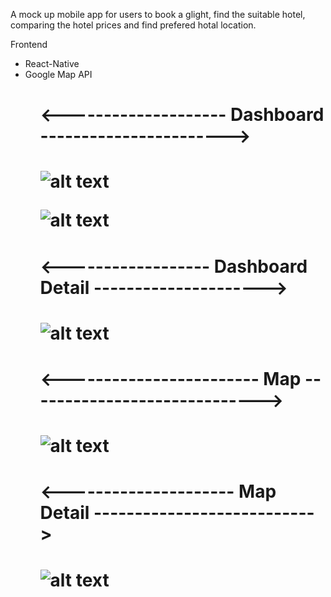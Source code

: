 <p>A mock up mobile app for users to book a glight, find the suitable hotel, comparing the hotel prices and find prefered hotal location.</p>

<p>Frontend</p>
<ul>
  <li>React-Native</li>
  <li>Google Map API</li>
<ul>

<h1><--------------------     Dashboard    -----------------------><h1>

![alt text](https://github.com/zafry26/TravelApp/blob/main/SC/image_123986672%20(1).JPG?raw=true)

![alt text](https://github.com/zafry26/TravelApp/blob/main/SC/image_123986672%20(5).JPG?raw=true)

<h1><------------------    Dashboard Detail    ---------------------><h1>
  
![alt text](https://github.com/zafry26/TravelApp/blob/main/SC/image_123986672%20(4).JPG?raw=true)
  
<h1><------------------------   Map    -----------------------------><h1>

![alt text](https://github.com/zafry26/TravelApp/blob/main/SC/image_123986672%20(2).JPG?raw=true)
  
<h1><---------------------  Map Detail   ---------------------------><h1>

![alt text](https://github.com/zafry26/TravelApp/blob/main/SC/image_123986672%20(3).JPG?raw=true)




